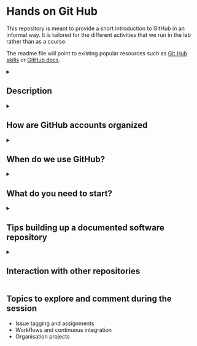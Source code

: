 # Hands on Git Hub

This repository is meant to provide a short introduction to GitHub in an informal way. It is tailored for the different activities that we run in the lab rather than as a course. 

The readme file will point to existing popular resources such as [Git Hub skills](https://github.com/skills) or [GitHub docs](https://docs.github.com/en).

<details id=2>
<summary><h2>Description</h2></summary>

(Extracted from [Simplilearn platform](https://www.simplilearn.com/tutorials/git-tutorial))

![What is Git](https://github.com/esgomezm/hands_on_github/raw/main/images/whats_git.png)
![What is GitHub](https://github.com/esgomezm/hands_on_github/raw/main/images/whats_github.png)
   
</details>

<details id=2.1>
<summary><h2>How are GitHub accounts organized</h2></summary>

  - **Personal GitHub account**: is unique and the owner of the account is the only one who can manage it. A personal account can have both private and public repositories. In the free version, each personal account can have a personal webpage built on top of GitHub pages. 
   
    A GitHub profile is many times the portfolio of a software developer or a researcher. GitHub can keep track or your coding activity, interaction and contributions to others (issues, discussions, commits, pull request), so you may consider take some care of it. To enrich the information given in your profile, you can always [add a README to the main page](https://docs.github.com/es/account-and-profile/setting-up-and-managing-your-github-profile/customizing-your-profile/managing-your-profile-readme).

  - **GitHub organizations**: Shared accounts where the lab (Henriques' lab) and open-source projects (BioImage.IO, Fiji, ImageJ2) can collaborate across many projects at once, with sophisticated security and administrative features. Teams usually work within organisations as it serves as a container for shared work and gives the work a unique name and brand.

Usually an organisation looks like this:
![GitHub Organisation](https://github.com/esgomezm/hands_on_github/raw/main/images/henriques_lab_organisation.png)

We can always see in the user's profile if they are part of any public organization:
![GitHub user with organisations](https://github.com/esgomezm/hands_on_github/raw/main/images/curtis_profile.png)
</details>

<details id=3>
<summary><h2>When do we use GitHub?</h2></summary>

### Examples of GitHub usage in the lab or in science:
- Collaborative or individual software projects (NanoJ, ZeroCostDL4Mic, BioImage Model Zoo, deepImageJ...)
- Methods (scripts for data analysis, pipelines, software components of a book chapter)
- Webpages
- Paper writting (*e.g.*, connect with Overleaf)
- Course materials
- Slides if they are programmable (ImJoy slides)

### GitHub is NOT 
- A data storage
</details>


<details id=4>
<summary><h2>What do you need to start?</h2></summary>

 - **Create a GitHub (https://github.com/) account**. The email can be changed in the future. It might be interesting to sign up as a member from an academical institution.
 - **Install Git locally**. Follow the guidelines [here](https://github.com/git-guides/install-git).

</details>

<details id=5>
<summary><h2>Tips building up a documented software repository</h2></summary>

   <details id=5.1>
   <summary><h3>Create a repo</h3></summary>

   <img src="https://github.com/esgomezm/hands_on_github/raw/main/images/create_repo.png" align="right" width="400"/>

   - Name: avoid using underscores (`_`) in the name. Changing the name of a repository in the future is not recommendable as all the links depend on this naming so take some time to think about it.
   - Public/Private: this is personal and depends on each project. Any of the choices are reversible.
   - README.md: It is the first thing that anyone will see when entering in your repo. It can be the main entry to the documentation of your code or the source to link other resources (webpages, wiki). It is a good place to link the code with any existing reference and to indicate how to cite the work.
   - .gitignore: it tells git which files or folders should not be tracked.
   - License: If you are developing some code that is expected to be public in the future, you shoudl always care about its license. GitHub has already the templates for many different licenses. The most common ones for open source are MIT, BSL3-Clause, BSL2-Clause, but the are plenty of them.
   </details>
   
   
   <details id=5.2>
   <summary><h3>Structure your repository</h3></summary>

   There are different ways of structuring software repositories depending on its use, programming language, dissemination points (conda, pip, maven).

   Here are some examples of well documented and installable repositories ([StarDist](https://github.com/stardist/stardist), [NanoJ SRRF](https://github.com/HenriquesLab/NanoJ-SRRF), [scikit-image](https://github.com/scikit-image/scikit-image), [bioimageio core python](https://github.com/bioimage-io/core-bioimage-io-python), [bioimageio core java](https://github.com/bioimage-io/core-bioimage-io-java)).

   In general terms, the main folder of your repo should contain: 
   - Code folder. In Java, it is usually src. In Python it usually has the name of the package we are building, as it is the one we call in the code.
   - Folder with examples, tools, images or additional information.
   - Scripts to reproduce the environment (`environment.yaml`, `requirements.txt`, `setup.py`, `setup.cfg`).
   - README.md
   - LICENSE
   - Wiki (optional): it's a collection of markdown files meant to document the repository. It can be used as user guidelines or documentation for the collaborators of the repository. It's an alternative to the README.md for a more extended content. Check out [ZeroCostDL4Mic](https://github.com/HenriquesLab/ZeroCostDL4Mic/wiki).

   </details>
   
   <details id=5.3>
   <summary><h3>Update your repository</h3></summary>
   
   - [Commits](https://docs.github.com/en/pull-requests/committing-changes-to-your-project/creating-and-editing-commits/about-commits): The most basic way to update a repository. They are small groups of meaningful changes. Basically, you change something in your files, register the changes and update the repository. While we can always check old code, commits are irreversible. This is why many times we work with pull requests.
   - [Pull requests](https://docs.github.com/en/pull-requests/collaborating-with-pull-requests/proposing-changes-to-your-work-with-pull-requests/about-pull-requests): It can gather a number of commits (registered changes in your code) or it is a way to contribute to someone's main code. They are used when the code needs to be changed considerably but the updates might be unstable, to work on aa general update or collaborate with someone's code. Indeed, this is the only way to contribute to someone's code when you do not have permissions to change it. A very nice feature of Pull Requests is that they allow discussions and reviews.
   - [Branches](https://docs.github.com/en/pull-requests/collaborating-with-pull-requests/proposing-changes-to-your-work-with-pull-requests/about-branches): GitHub repositories are organised in branches. The repository always has at least the main branch and then you can create additional ones wihout affecting the main code. They are quite useful when an exiting code is under development and you are actively working with it, as it does not disturb the main repository. Usually, we work on the branch and once the code is ready to be updated, we open a pull request to merge its content with the main repository.
   - [Tags](https://docs.github.com/en/desktop/contributing-and-collaborating-using-github-desktop/managing-commits/managing-tags): Tags are associated with commits, so you can use a tag to mark an individual point in your repository's history, including a version number for a release.
   
   </details>
  
   <details id=5.4>
   <summary><h3>Packaging your repo and track of versions</h3></summary>
    
   Releases are created once a repo is ready to be used, distributed or to set a version:
   - [Releases](https://docs.github.com/en/repositories/releasing-projects-on-github/about-releases): They package the repository and also allow including additional files for distribution. Releases are always associated with a branch and they always createa tag to mark a specific point in the repository's history. It is recommendable to build the version on top of the main branch. 
   
   </details>
</details>

<details id=6>
<summary><h2>Interaction with other repositories</h2></summary>

 - **Download**. All the respositories to which one has access (public or private) can be downloaded. 
 - **Fork**. Ideally, when one ones to build a new software upon an exisiting one or to contribute to it considerably. It will create a new repository in our github account but it will keep track of the repository previous history.

</details>

## Topics to explore and comment during the session

- Issue tagging and assignments
- Workflows and continuous integration
- Organisation projects 

